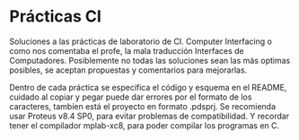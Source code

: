 # Prácticas CI

Soluciones a las prácticas de laboratorio de CI. Computer Interfacing o como nos comentaba el profe, la mala traducción Interfaces de Computadores. Posiblemente no todas las soluciones sean las más optimas posibles, se aceptan propuestas y comentarios para mejorarlas.

Dentro de cada práctica se especifica el código y esquema en el README, cuidado al copiar y pegar puede dar errores por el formato de los caracteres, tambíen está el proyecto en formato .pdsprj. Se recomienda usar Proteus v8.4 SP0, para evitar problemas de compatibilidad. Y recordar tener el compilador mplab-xc8, para poder compilar los programas en C.
